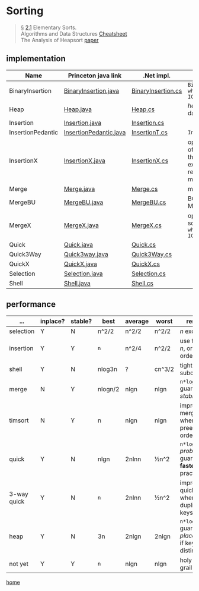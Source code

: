 # Sorting

> § [2.1](https://algs4.cs.princeton.edu/21elementary/) Elementary Sorts. \
> Algorithms and Data Structures [Cheatsheet](https://algs4.cs.princeton.edu/cheatsheet/) \
> The Analysis of Heapsort [paper](https://algs4.cs.princeton.edu/references/papers/heapsort-sedgewick.pdf)

## implementation

Name | Princeton java link | .Net impl. | Misc
--- | --- | --- | ---
BinaryInsertion | [BinaryInsertion.java] | [BinaryInsertion.cs] | `BinaryInsertion<T> where T : IComparable<T>`
Heap | [Heap.java] | [Heap.cs] | _heapsort_, not the data structure 
Insertion | [Insertion.java] | [Insertion.cs]
InsertionPedantic | [InsertionPedantic.java] | [InsertionT.cs] | `Insertion<T>`
InsertionX | [InsertionX.java] | [InsertionX.cs] | optimized version of insertion sort that uses half exchanges to reduce data movement..
Merge | [Merge.java] | [Merge.cs] | mergesort
MergeBU | [MergeBU.java] | [MergeBU.cs] | BOTTOM-UP MERGESORT
MergeX  | [MergeX.java] | [MergeX.cs] | optimized merge sort `MergeX<T> where T : IComparable<T>`
Quick | [Quick.java] | [Quick.cs]
Quick3Way | [Quick3way.java] | [Quick3Way.cs]
QuickX | [QuickX.java] | [QuickX.cs]
Selection | [Selection.java] | [Selection.cs]
Shell | [Shell.java] | [Shell.cs]

## performance

... | inplace? | stable? | best | average | worst | remarks
--- | --- | --- | --- | --- | --- | --- 
selection | Y | N | n^2/2 | n^2/2 | n^2/2 | _n_ exchanges
insertion | Y | Y | `n` | n^2/4 | n^2/2 | use for small _n_, or partially ordered 
shell | Y | N | nlog3n | ? | cn^3/2 | tight code; subquadratic
merge | N | Y | nlogn/2 | nlgn | nlgn | `n*log(n)` guarantee, _stable_
timsort | N | Y | n | nlgn | nlgn| improves mergesort when preexisting order
quick | Y | N | nlgn | 2nlnn | ½n^2 | `n*log(n)` _probabilistic_ guarantee, **fastest** in practice
3-way quick | Y | N | `n` | 2nlnn | ½n^2 | improves quicksort when duplicate keys
heap | Y | N | 3n | 2nlgn | 2nlgn |  `n*log(n)` guarantee, _in place_, best `n` if keys distinct?
not yet | Y | Y  | `n` | nlgn | nlgn | holy sorting grail

[home](../README.md#pages)

[BinaryInsertion.java]: http://algs4.cs.princeton.edu/21elementary/BinaryInsertion.java.html
[BinaryInsertion.cs]: ../src/Sorting/BinaryInsertion.cs
[Heap.java]: http://algs4.cs.princeton.edu/24pq/Heap.java.html
[Heap.cs]: ../src/Sorting/Heap.cs
[Insertion.java]: http://algs4.cs.princeton.edu/21elementary/Insertion.java
[Insertion.cs]: ../src/Sorting/Insertion.cs
[InsertionPedantic.java]: http://algs4.cs.princeton.edu/21elementary/InsertionPedantic.java.html
[InsertionT.cs]: ../src/Sorting/InsertionT.cs
[InsertionX.java]: http://algs4.cs.princeton.edu/21elementary/InsertionX.java.html
[InsertionX.cs]: ../src/Sorting/InsertionX.cs
[Merge.java]: http://algs4.cs.princeton.edu/22mergesort/Merge.java.html
[Merge.cs]: ../src/Sorting/Merge.cs
[MergeBU.java]: http://algs4.cs.princeton.edu/22mergesort/MergeBU.java.html
[MergeBU.cs]: ../src/Sorting/MergeBU.cs
[MergeX.cs]: ../src/Sorting/MergeX.cs
[MergeX.java]: http://algs4.cs.princeton.edu/22mergesort/MergeX.java.html
[Quick.java]: http://algs4.cs.princeton.edu/23quicksort/Quick.java.html
[Quick.cs]: ../src/Sorting/Quick.cs
[Quick3way.java]: http://algs4.cs.princeton.edu/23quicksort/Quick3way.java.html
[Quick3Way.cs]: ../src/Sorting/Quick3Way.cs
[QuickX.java]: http://algs4.cs.princeton.edu/23quicksort/QuickX.java.html
[QuickX.cs]: ../src/Sorting/QuickX.cs
[Selection.java]: http://algs4.cs.princeton.edu/21elementary/Selection.java.html
[Selection.cs]: ../src/Sorting/Selection.cs
[Shell.java]: http://algs4.cs.princeton.edu/21elementary/Shell.java.html
[Shell.cs]: ../src/Sorting/Shell.cs